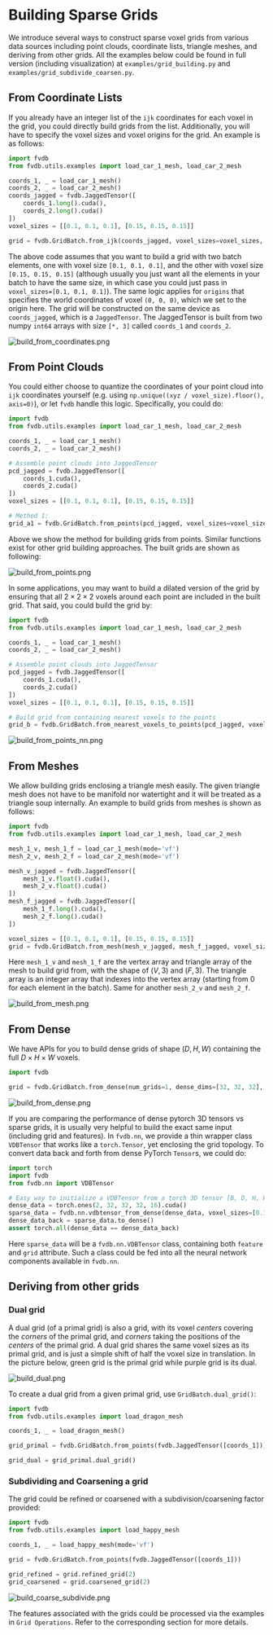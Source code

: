 # Building Sparse Grids

We introduce several ways to construct sparse voxel grids from various data sources including point clouds, coordinate lists, triangle meshes, and deriving from other grids.
All the examples below could be found in full version (including visualization) at `examples/grid_building.py` and `examples/grid_subdivide_coarsen.py`.

## From Coordinate Lists

If you already have an integer list of the `ijk` coordinates for each voxel in the grid, you could directly build grids from the list.
Additionally, you will have to specify the voxel sizes and voxel origins for the grid.
An example is as follows:

```python
import fvdb
from fvdb.utils.examples import load_car_1_mesh, load_car_2_mesh

coords_1, _ = load_car_1_mesh()
coords_2, _ = load_car_2_mesh()
coords_jagged = fvdb.JaggedTensor([
    coords_1.long().cuda(),
    coords_2.long().cuda()
])
voxel_sizes = [[0.1, 0.1, 0.1], [0.15, 0.15, 0.15]]

grid = fvdb.GridBatch.from_ijk(coords_jagged, voxel_sizes=voxel_sizes, origins=[0.0] * 3)
```

The above code assumes that you want to build a grid with two batch elements, one with voxel size `[0.1, 0.1, 0.1]`, and the other with voxel size `[0.15, 0.15, 0.15]` (although usually you just want all the elements in your batch to have the same size, in which case you could just pass in `voxel_sizes=[0.1, 0.1, 0.1]`).
The same logic applies for `origins` that specifies the world coordinates of voxel `(0, 0, 0)`, which we set to the origin here.
The grid will be constructed on the same device as `coords_jagged`, which is a `JaggedTensor`. The JaggedTensor is built from two numpy `int64` arrays with size `[*, 3]` called `coords_1` and `coords_2`.

![build_from_coordinates.png](../imgs/fig/build_from_coordinates.png)

## From Point Clouds

You could either choose to quantize the coordinates of your point cloud into `ijk` coordinates yourself (e.g. using `np.unique((xyz / voxel_size).floor(), axis=0)`), or let `fvdb` handle this logic. Specifically, you could do:

```python
import fvdb
from fvdb.utils.examples import load_car_1_mesh, load_car_2_mesh

coords_1, _ = load_car_1_mesh()
coords_2, _ = load_car_2_mesh()

# Assemble point clouds into JaggedTensor
pcd_jagged = fvdb.JaggedTensor([
    coords_1.cuda(),
    coords_2.cuda()
])
voxel_sizes = [[0.1, 0.1, 0.1], [0.15, 0.15, 0.15]]

# Method 1:
grid_a1 = fvdb.GridBatch.from_points(pcd_jagged, voxel_sizes=voxel_sizes, origins=[0.0] * 3)
```

Above we show the method for building grids from points. Similar functions exist for other grid building approaches. The built grids are shown as following:

![build_from_points.png](../imgs/fig/build_from_points.png)

In some applications, you may want to build a dilated version of the grid by ensuring that all $2\times 2 \times 2$ voxels around each point are included in the built grid. That said, you could build the grid by:

```python
import fvdb
from fvdb.utils.examples import load_car_1_mesh, load_car_2_mesh

coords_1, _ = load_car_1_mesh()
coords_2, _ = load_car_2_mesh()

# Assemble point clouds into JaggedTensor
pcd_jagged = fvdb.JaggedTensor([
    coords_1.cuda(),
    coords_2.cuda()
])
voxel_sizes = [[0.1, 0.1, 0.1], [0.15, 0.15, 0.15]]

# Build grid from containing nearest voxels to the points
grid_b = fvdb.GridBatch.from_nearest_voxels_to_points(pcd_jagged, voxel_sizes=voxel_sizes, origins=[0.0] * 3)
```

![build_from_points_nn.png](../imgs/fig/build_from_points_nn.png)


## From Meshes

We allow building grids enclosing a triangle mesh easily. The given triangle mesh does not have to be manifold nor watertight and it will be treated as a triangle soup internally.
An example to build grids from meshes is shown as follows:

```python
import fvdb
from fvdb.utils.examples import load_car_1_mesh, load_car_2_mesh

mesh_1_v, mesh_1_f = load_car_1_mesh(mode='vf')
mesh_2_v, mesh_2_f = load_car_2_mesh(mode='vf')

mesh_v_jagged = fvdb.JaggedTensor([
    mesh_1_v.float().cuda(),
    mesh_2_v.float().cuda()
])
mesh_f_jagged = fvdb.JaggedTensor([
    mesh_1_f.long().cuda(),
    mesh_2_f.long().cuda()
])

voxel_sizes = [[0.1, 0.1, 0.1], [0.15, 0.15, 0.15]]
grid = fvdb.GridBatch.from_mesh(mesh_v_jagged, mesh_f_jagged, voxel_sizes=voxel_sizes, origins=[0.0] * 3)
```

Here `mesh_1_v` and `mesh_1_f` are the vertex array and triangle array of the mesh to build grid from, with the shape of $(V, 3)$ and $(F, 3)$. The triangle array is an integer array that indexes into the vertex array (starting from 0 for each element in the batch). Same for another `mesh_2_v` and `mesh_2_f`.

![build_from_mesh.png](../imgs/fig/build_from_mesh.png)

## From Dense

We have APIs for you to build dense grids of shape $(D, H, W)$ containing the full $D\times H \times W$ voxels.

```python
import fvdb

grid = fvdb.GridBatch.from_dense(num_grids=1, dense_dims=[32, 32, 32], device="cuda")
```

![build_from_dense.png](../imgs/fig/build_from_dense.png)

If you are comparing the performance of dense pytorch 3D tensors vs sparse grids, it is usually very helpful to build the exact same input (including grid and features). In `fvdb.nn`, we provide a thin wrapper class `VDBTensor` that works like a `torch.Tensor`, yet enclosing the grid topology. To convert data back and forth from dense PyTorch `Tensor`s, we could do:

```python
import torch
import fvdb
from fvdb.nn import VDBTensor

# Easy way to initialize a VDBTensor from a torch 3D tensor [B, D, H, W, C]
dense_data = torch.ones(2, 32, 32, 32, 16).cuda()
sparse_data = fvdb.nn.vdbtensor_from_dense(dense_data, voxel_sizes=[0.1] * 3)
dense_data_back = sparse_data.to_dense()
assert torch.all(dense_data == dense_data_back)
```

Here `sparse_data` will be a `fvdb.nn.VDBTensor` class, containing both `feature` and `grid` attribute.
Such a class could be fed into all the neural network components available in `fvdb.nn`.

## Deriving from other grids

### Dual grid

A dual grid (of a primal grid) is also a grid, with its voxel *centers* covering the *corners* of the primal grid, and *corners* taking the positions of the *centers* of the primal grid.
A dual grid shares the same voxel sizes as its primal grid, and is just a simple shift of half the voxel size in translation.
In the picture below, green grid is the primal grid while purple grid is its dual.

![build_dual.png](../imgs/fig/build_dual.png)

To create a dual grid from a given primal grid, use `GridBatch.dual_grid()`:

```python
import fvdb
from fvdb.utils.examples import load_dragon_mesh

coords_1, _ = load_dragon_mesh()

grid_primal = fvdb.GridBatch.from_points(fvdb.JaggedTensor([coords_1]))

grid_dual = grid_primal.dual_grid()
```

### Subdividing and Coarsening a grid

The grid could be refined or coarsened with a subdivision/coarsening factor provided:

```python
import fvdb
from fvdb.utils.examples import load_happy_mesh

coords_1, _ = load_happy_mesh(mode='vf')

grid = fvdb.GridBatch.from_points(fvdb.JaggedTensor([coords_1]))

grid_refined = grid.refined_grid(2)
grid_coarsened = grid.coarsened_grid(2)
```

![build_coarse_subdivide.png](../imgs/fig/build_coarse_subdivide.png)

The features associated with the grids could be processed via the examples in `Grid Operations`.
Refer to the corresponding section for more details.
